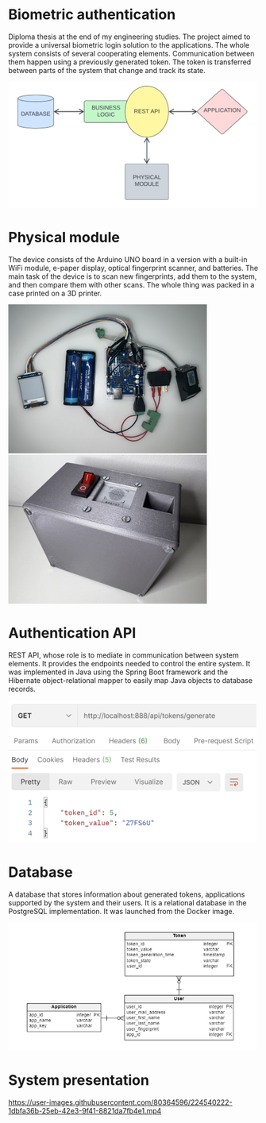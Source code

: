 # Biometric authentication
Diploma thesis at the end of my engineering studies. The project aimed to provide a universal biometric login solution to the applications. The whole system consists of several cooperating elements. Communication between them happen using a previously generated token. The token is transferred between parts of the system that change and track its state.

<img src="https://github.com/kpmacion/Biometric_authentication/blob/master/images/system_diagram.png" width="500"/>


# Physical module
The device consists of the Arduino UNO board in a version with a built-in WiFi module, e-paper display, optical fingerprint scanner, and batteries. The main task of the device is to scan new fingerprints, add them to the system, and then compare them with other scans. The whole thing was packed in a case printed on a 3D printer.

<img src="https://github.com/kpmacion/Biometric_authentication/blob/master/images/physical_module_elements.jpg" width="400"/> <img src="https://github.com/kpmacion/Biometric_authentication/blob/master/images/physical_module_case.jpg" width="400"/>


# Authentication API
REST API, whose role is to mediate in communication between system elements. It provides the endpoints needed to control the entire system. It was implemented in Java using the Spring Boot framework and the Hibernate object-relational mapper to easily map Java objects to database records.

<img src="https://github.com/kpmacion/Biometric_authentication/blob/master/images/api_response.png" width="500"/>


# Database
A database that stores information about generated tokens, applications supported by the system and their users. It is a relational database in the PostgreSQL implementation. It was launched from the Docker image.

<img src="https://github.com/kpmacion/Biometric_authentication/blob/master/images/db_diagram.png" width="500"/>


# System presentation
https://user-images.githubusercontent.com/80364596/224540222-1dbfa36b-25eb-42e3-9f41-8821da7fb4e1.mp4

